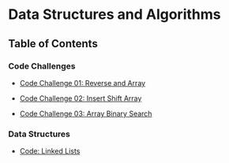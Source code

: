 # Data Structures and Algorithms

## Table of Contents
### Code Challenges
* [Code Challenge 01: Reverse and Array](challenges/arrayReverse/README.md)

* [Code Challenge 02: Insert Shift Array](challenges/arrayShift/README.md)

* [Code Challenge 03: Array Binary Search](challenges/arrayBinarySearch/README.md)

### Data Structures
* [Code: Linked Lists](data-structures/linkedList/README.md)
